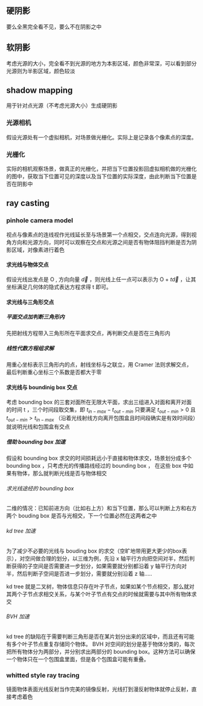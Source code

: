 
## 硬阴影

要么全黑完全看不见，要么不在阴影之中

## 软阴影

考虑光源的大小，完全看不到光源的地方为本影区域，颜色非常深，可以看到部分光源则为半影区域，颜色较淡

## shadow mapping

用于针对点光源（不考虑光源大小）生成硬阴影

### 光源相机

假设光源处有一个虚拟相机，对场景做光栅化。实际上是记录各个像素点的深度。

### 光栅化

实际的相机观察场景，做真正的光栅化，并把当下位置投影回虚拟相机做的光栅化的图中，获取当下位置可见的深度以及当下位置的实际深度，由此判断当下位置是否在阴影中


## ray casting

### pinhole camera model

视点与像素点的连线视作光线延长至与场景第一个点相交，交点连向光源，得到视角方向和光源方向，同时可以观察在交点和光源之间是否有物体阻挡判断是否为阴影区域，对像素进行着色

#### 求光线与物体交点

假设光线出发点是 O , 方向向量 $\vec{d}$  ，则光线上任一点可以表示为 O + $t \vec{d}$  ，让其坐标满足几何体的隐式表达方程求得 t 即可。

#### 求光线与三角形交点

##### 平面交点加判断三角形内

先把射线方程带入三角形所在平面求交点，再判断交点是否在三角形内

##### 线性代数方程组求解

用重心坐标表示三角形内的点，射线坐标与之联立，用 Cramer 法则求解交点，最后判断重心坐标三个系数是否都大于零

#### 求光线与 boundinig box 交点

考虑 bounding box 的三套对面所在无限大平面，求出三组进入对面和离开对面的时间 t ，三个时间段取交集，即 $t_{in-max}-t_{out-min}$ 只要满足 $t_{out-min} > 0$  且 $t_{out-min} >t_{in-max}$ （沿着光线射线方向离开包围盒且时间段确实是有效时间段）就说明光线和包围盒有交点


##### 借助 bounding box 加速

假设和 bounding box 求交的时间损耗远小于直接和物体求交，场景划分成多个 bounding box ，只考虑光的传播路线经过的 bounding box ， 在这些 box 中如果有物体，那么就判断光线是否与物体相交 

###### 求光线途经的 bounding box

二维的情况：已知前进方向（比如右上方）和当下位置，那么可以判断上方和右方两个 bouding box 是否与光相交，下一个位置必然在这两者之中

###### kd tree 加速

为了减少不必要的光线与 bouding box 的求交（空旷地带用更大更少的box表示），对空间做合理的划分，以三维为例，先沿 x 轴平行方向把空间对半，然后判断获得的子空间是否需要进一步划分，如果需要就分别都沿着 y 轴平行方向对半，然后判断子空间是否进一步划分，需要就分别沿着 z 轴.....

kd tree 就是二叉树，物体信息只存在叶子节点，如果如某个节点相交，那么就对其两个子节点求相交关系，与某个叶子节点有交点的时候就需要与其中所有物体求交

###### BVH 加速

kd tree 的缺陷在于需要判断三角形是否在某片划分出来的区域中，而且还有可能有多个叶子节点重复存储同个物体。 BVH 对空间的划分是基于物体分类的，每次把所有物体分为两部分，并分别求出两部分的 bounding box。这种方法可以确保一个物体只在一个包围盒里面，但是各个包围盒可能有重叠。

### whitted style ray tracing 

镜面物体表面光线反射当作完美的镜像反射，光线打到漫反射物体就停止反射，直接考虑着色


